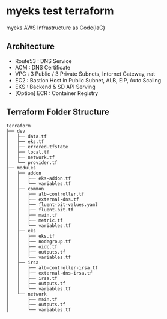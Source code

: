 # myeks test terraform
myeks AWS Infrastructure as Code(IaC)

## Architecture
- Route53 : DNS Service
- ACM : DNS Certificate
- VPC : 3 Public / 3 Private Subnets, Internet Gateway, nat
- EC2 : Bastion Host in Public Subnet, ALB, EIP, Auto Scaling
- EKS : Backend & SD API Serving
- [Option] ECR : Container Registry

## Terraform Folder Structure
```
terraform
├── dev
│   ├── data.tf
│   ├── eks.tf
│   ├── errored.tfstate
│   ├── local.tf
│   ├── network.tf
│   └── provider.tf
├── modules
│   ├── addon
│   │   ├── eks-addon.tf
│   │   └── variables.tf
│   ├── common
│   │   ├── alb-controller.tf
│   │   ├── external-dns.tf
│   │   ├── fluent-bit-values.yaml
│   │   ├── fluent-bit.tf
│   │   ├── main.tf
│   │   ├── metric.tf
│   │   └── variables.tf
│   ├── eks
│   │   ├── eks.tf
│   │   ├── nodegroup.tf
│   │   ├── oidc.tf
│   │   ├── outputs.tf
│   │   └── variables.tf
│   ├── irsa
│   │   ├── alb-controller-irsa.tf
│   │   ├── external-dns-irsa.tf
│   │   ├── irsa.tf
│   │   ├── outputs.tf
│   │   └── variables.tf
│   └── network
│       ├── main.tf
│       ├── outputs.tf
│       └── variables.tf
